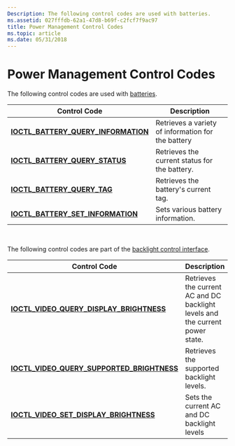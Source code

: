 ```yaml
---
Description: The following control codes are used with batteries.
ms.assetid: 027fffdb-62a1-47d8-b69f-c2fcf7f9ac97
title: Power Management Control Codes
ms.topic: article
ms.date: 05/31/2018
---
```


# Power Management Control Codes

The following control codes are used with [batteries](battery-information.md).



| Control Code                                                                  | Description                                        |
|-------------------------------------------------------------------------------|----------------------------------------------------|
| [**IOCTL\_BATTERY\_QUERY\_INFORMATION**](ioctl-battery-query-information.md) | Retrieves a variety of information for the battery |
| [**IOCTL\_BATTERY\_QUERY\_STATUS**](ioctl-battery-query-status.md)           | Retrieves the current status for the battery.      |
| [**IOCTL\_BATTERY\_QUERY\_TAG**](ioctl-battery-query-tag.md)                 | Retrieves the battery's current tag.               |
| [**IOCTL\_BATTERY\_SET\_INFORMATION**](ioctl-battery-set-information.md)     | Sets various battery information.                  |



 

The following control codes are part of the [backlight control interface](backlight-control-interface.md).



| Control Code                                                                                 | Description                                                                   |
|----------------------------------------------------------------------------------------------|-------------------------------------------------------------------------------|
| [**IOCTL\_VIDEO\_QUERY\_DISPLAY\_BRIGHTNESS**](ioctl-video-query-display-brightness.md)     | Retrieves the current AC and DC backlight levels and the current power state. |
| [**IOCTL\_VIDEO\_QUERY\_SUPPORTED\_BRIGHTNESS**](ioctl-video-query-supported-brightness.md) | Retrieves the supported backlight levels.                                     |
| [**IOCTL\_VIDEO\_SET\_DISPLAY\_BRIGHTNESS**](ioctl-video-set-display-brightness.md)         | Sets the current AC and DC backlight levels                                   |



 

 

 



